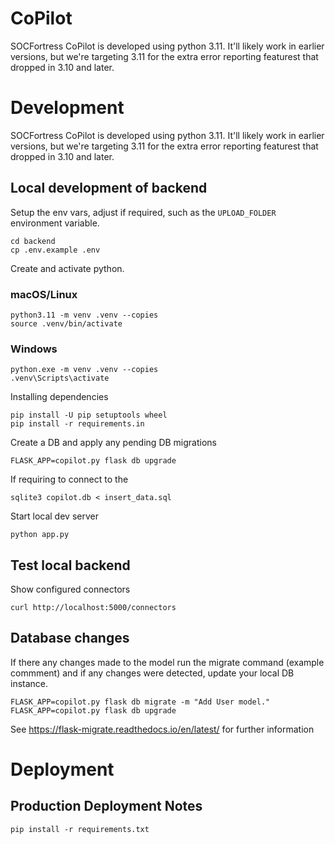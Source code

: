 # CoPilot

SOCFortress CoPilot is developed using python 3.11. It'll likely work in earlier versions, but we're targeting
3.11 for the extra error reporting featurest that dropped in 3.10 and later.

# Development

SOCFortress CoPilot is developed using python 3.11. It'll likely work in earlier versions, but we're targeting
3.11 for the extra error reporting featurest that dropped in 3.10 and later.

## Local development of backend

Setup the env vars, adjust if required, such as the `UPLOAD_FOLDER` environment variable.

```
cd backend
cp .env.example .env
```

Create and activate python.

### macOS/Linux

```
python3.11 -m venv .venv --copies
source .venv/bin/activate
```

### Windows

```
python.exe -m venv .venv --copies
.venv\Scripts\activate
```

Installing dependencies

```
pip install -U pip setuptools wheel
pip install -r requirements.in
```

Create a DB and apply any pending DB migrations

```
FLASK_APP=copilot.py flask db upgrade
```

If requiring to connect to the

```
sqlite3 copilot.db < insert_data.sql
```

Start local dev server

```
python app.py
```

## Test local backend

Show configured connectors

```
curl http://localhost:5000/connectors
```

## Database changes

If there any changes made to the model run the migrate command (example commment)
and if any changes were detected, update your local DB instance.

```
FLASK_APP=copilot.py flask db migrate -m "Add User model."
FLASK_APP=copilot.py flask db upgrade
```

See https://flask-migrate.readthedocs.io/en/latest/ for further information

# Deployment

## Production Deployment Notes

```
pip install -r requirements.txt
```
